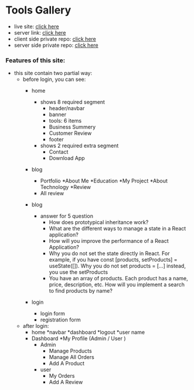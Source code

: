 # Tools Gallery


* live site: [click here](https://tools-gallery-91300.web.app/)
* server link: [click here](https://vercel-deploy-tools-server-sohag-9065.vercel.app/)
* client side private repo: [click here](https://github.com/sohag-9065/Tools-galllery-client)
* server side private repo: [click here](https://github.com/sohag-9065/tools-gallery-server)





### Features of this site:
* this site contain two partial way:
    * before login, you can see:
        * home
            * shows 8 required segment
                * header/navbar
                * banner
                * tools: 6 items
                * Business Summery
                * Customer Review
                * footer
            * shows 2 required extra segment
                * Contact
                * Download App

        * blog
            * Portfolio
                *About Me
                *Education
                *My Project
                *About Technology
        *Review
            * All review
        * blog
            * answer for 5 question
                * How does prototypical inheritance work?
                * What are the different ways to manage a state in a React application?
                * How will you improve the performance of a React Application?
                * Why you do not set the state directly in React. For example, if you have const [products, setProducts] = useState([]). Why you do not set products = [...] instead, you use the setProducts
                * You have an array of products. Each product has a name, price, description, etc. How will you implement a search to find products by name?
        * login
            * login form
            * registration form
    * after login:
        * home
            *navbar 
                *dashboard 
                *logout
                *user name
        * Dashboard
            *My Profile (Admin / User )
            * Admin
                * Manage Products
                * Manage All Orders
                * Add A Product
            * user
                * My Orders
                * Add A Review
        
